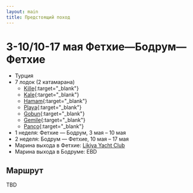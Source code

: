 ```yaml
---
layout: main
title: Предстоящий поход
---
```


# 3-10/10-17 мая Фетхие—Бодрум—Фетхие

- Турция
- 7 лодок (2 катамарана)
    - [Kille](https://saysail.com/en/yacht/hanse-510-kille-fethiye-lykia-yacht-club-turkey/26){:target="_blank"}
    - [Kale](https://saysail.com/en/yacht/excess-11-kale-i-fethiye-lykia-yacht-club-turkey/29){:target="_blank"}
    - [Hamam](https://saysail.com/en/yacht/hanse-508-hamam-fethiye-lykia-yacht-club-turkey/1){:target="_blank"}
    - [Playa](https://saysail.com/en/yacht/hanse-548-playa-fethiye-lykia-yacht-club-turkey/21){:target="_blank"}
    - [Gobun](https://saysail.com/en/yacht/hanse-458-gobun-fethiye-lykia-yacht-club-turkey/2){:target="_blank"}
    - [Gemile](https://saysail.com/en/yacht/hanse-460-gemile-fethiye-lykia-yacht-club-turkey/19){:target="_blank"}
    - [Panço](https://saysail.com/en/yacht/excess-11-panco-fethiye-lykia-yacht-club-turkey/24){:target="_blank"}
- 1 неделя: Фетхие — Бодрум, 3 мая – 10 мая 
- 2 неделя: Бодрум — Фетхие, 10 мая – 17 мая
- Марина выхода в Фетхие: [Likiya Yacht Club](https://maps.app.goo.gl/7aMeQV8SzwTPjvWz8)
- Марина выхода в Бодруме: ЕBD

## Маршрут
TBD
